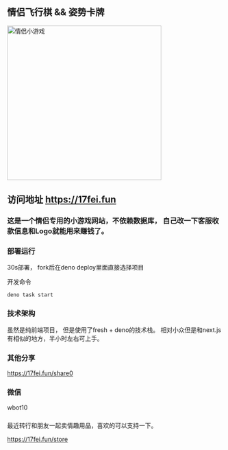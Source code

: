## 情侣飞行棋 && 姿势卡牌

<img src="menu.png" width="360px" alt="情侣小游戏"/>

## 访问地址 https://17fei.fun

### 这是一个情侣专用的小游戏网站，不依赖数据库， 自己改一下客服收款信息和Logo就能用来赚钱了。

### 部署运行
30s部署， fork后在deno deploy里面直接选择项目

开发命令
```
deno task start
```

### 技术架构
虽然是纯前端项目， 但是使用了fresh + deno的技术栈。 相对小众但是和next.js有相似的地方，半小时左右可上手。

### 其他分享

https://17fei.fun/share0

### 微信

wbot10

###

最近转行和朋友一起卖情趣用品，喜欢的可以支持一下。

https://17fei.fun/store
